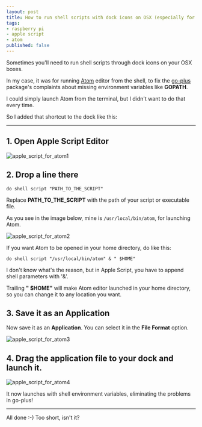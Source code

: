 ```yaml
---
layout: post
title: How to run shell scripts with dock icons on OSX (especially for Atom)
tags:
- raspberry pi
- apple script
- atom
published: false
---
```


Sometimes you'll need to run shell scripts through dock icons on your OSX boxes.

In my case, it was for running [Atom](https://atom.io/) editor from the shell, to fix the [go-plus](https://atom.io/packages/go-plus) package's complaints about missing environment variables like **GOPATH**.

I could simply launch Atom from the terminal, but I didn't want to do that every time.

So I added that shortcut to the dock like this:

----

## 1. Open Apple Script Editor

![apple_script_for_atom1](https://cloud.githubusercontent.com/assets/185988/7042850/c6447082-de1f-11e4-962a-0033b4d75c40.png)


## 2. Drop a line there

```
do shell script "PATH_TO_THE_SCRIPT"
```

Replace **PATH\_TO\_THE\_SCRIPT** with the path of your script or executable file.

As you see in the image below, mine is ``/usr/local/bin/atom``, for launching Atom.

![apple_script_for_atom2](https://cloud.githubusercontent.com/assets/185988/7042848/c6412db4-de1f-11e4-8134-385386e85809.png)

If you want Atom to be opened in your home directory, do like this:

```
do shell script "/usr/local/bin/atom" & " $HOME"
```

I don't know what's the reason, but in Apple Script, you have to append shell parameters with '&'.

Trailing **" $HOME"** will make Atom editor launched in your home directory, so you can change it to any location you want.


## 3. Save it as an Application

Now save it as an **Application**. You can select it in the **File Format** option.

![apple_script_for_atom3](https://cloud.githubusercontent.com/assets/185988/7042849/c6424000-de1f-11e4-8ebb-cd3cc8e89647.png)


## 4. Drag the application file to your dock and launch it.

![apple_script_for_atom4](https://cloud.githubusercontent.com/assets/185988/7042847/c63f206e-de1f-11e4-8e01-e03d8b7b5876.png)

It now launches with shell environment variables, eliminating the problems in go-plus!

----

All done :-) Too short, isn't it?


